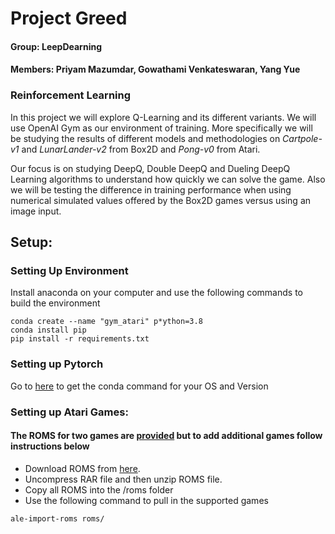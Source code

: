 # Project Greed
#### Group: LeepDearning
#### Members: Priyam Mazumdar, Gowathami Venkateswaran, Yang Yue

### Reinforcement Learning
In this project we will explore Q-Learning and its different variants. We will use OpenAI Gym as our environment of 
training. More specifically we will be studying the results of different models and methodologies on _Cartpole-v1_ and
_LunarLander-v2_ from Box2D and _Pong-v0_ from Atari. 

Our focus is on studying DeepQ, Double DeepQ and Dueling DeepQ Learning algorithms to understand how quickly we can solve
the game. Also we will be testing the difference in training performance when using numerical simulated values offered
by the Box2D games versus using an image input. 

## Setup:
###  Setting Up Environment
Install anaconda on your computer and use the following commands to build the environment

```
conda create --name "gym_atari" p*ython=3.8
conda install pip
pip install -r requirements.txt
```

### Setting up Pytorch
Go to [here](https://pytorch.org) to get the conda command for your OS and Version

### Setting up Atari Games:
#### The ROMS for two games are [provided](roms/) but to add additional games follow instructions below
- Download ROMS from [here](http://www.atarimania.com/rom_collection_archive_atari_2600_roms.html).  
- Uncompress RAR file and then unzip ROMS file.
- Copy all ROMS into the /roms folder
- Use the following command to pull in the supported games

```angular2html
ale-import-roms roms/
```




